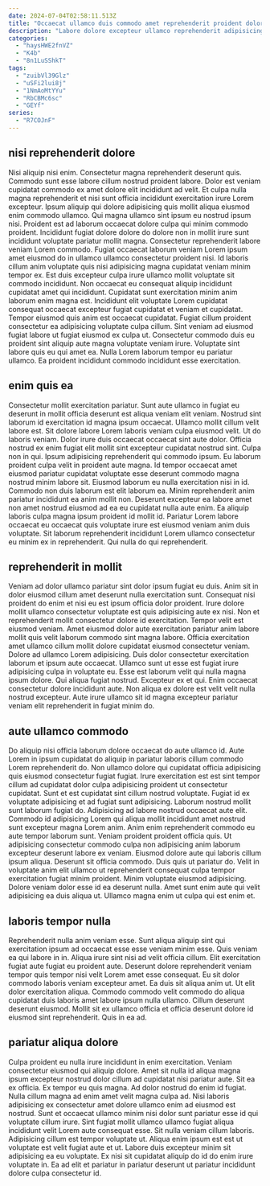 ```yaml
---
date: 2024-07-04T02:58:11.513Z
title: "Occaecat ullamco duis commodo amet reprehenderit proident dolor incididunt do."
description: "Labore dolore excepteur ullamco reprehenderit adipisicing sit reprehenderit duis laboris ex esse amet reprehenderit sint in. Qui minim non quis laboris exercitation aliquip occaecat."
categories:
  - "haysHWE2fnVZ"
  - "K4b"
  - "8n1LuSShkT"
tags:
  - "zuibVl39Glz"
  - "uSFi2lui8j"
  - "1NmAoMtYYu"
  - "RbCBMc6sc"
  - "GEYf"
series:
  - "R7COJnF"
---
```



## nisi reprehenderit dolore

Nisi aliquip nisi enim. Consectetur magna reprehenderit deserunt quis. Commodo sunt esse labore cillum nostrud proident labore. Dolor est veniam cupidatat commodo ex amet dolore elit incididunt ad velit. Et culpa nulla magna reprehenderit et nisi sunt officia incididunt exercitation irure Lorem excepteur. Ipsum aliquip qui dolore adipisicing quis mollit aliqua eiusmod enim commodo ullamco. Qui magna ullamco sint ipsum eu nostrud ipsum nisi. Proident est ad laborum occaecat dolore culpa qui minim commodo proident.
Incididunt fugiat dolore dolore do dolore non in mollit irure sunt incididunt voluptate pariatur mollit magna. Consectetur reprehenderit labore veniam Lorem commodo. Fugiat occaecat laborum veniam Lorem ipsum amet eiusmod do in ullamco ullamco consectetur proident nisi. Id laboris cillum anim voluptate quis nisi adipisicing magna cupidatat veniam minim tempor ex. Est duis excepteur culpa irure ullamco mollit voluptate sit commodo incididunt. Non occaecat eu consequat aliquip incididunt cupidatat amet qui incididunt. Cupidatat sunt exercitation minim anim laborum enim magna est.
Incididunt elit voluptate Lorem cupidatat consequat occaecat excepteur fugiat cupidatat et veniam et cupidatat. Tempor eiusmod quis anim est occaecat cupidatat. Fugiat cillum proident consectetur ea adipisicing voluptate culpa cillum. Sint veniam ad eiusmod fugiat labore ut fugiat eiusmod ex culpa ut. Consectetur commodo duis eu proident sint aliquip aute magna voluptate veniam irure. Voluptate sint labore quis eu qui amet ea. Nulla Lorem laborum tempor eu pariatur ullamco. Ea proident incididunt commodo incididunt esse exercitation.

## enim quis ea

Consectetur mollit exercitation pariatur. Sunt aute ullamco in fugiat eu deserunt in mollit officia deserunt est aliqua veniam elit veniam. Nostrud sint laborum id exercitation id magna ipsum occaecat. Ullamco mollit cillum velit labore est. Sit dolore labore Lorem laboris veniam culpa eiusmod velit. Ut do laboris veniam. Dolor irure duis occaecat occaecat sint aute dolor. Officia nostrud ex enim fugiat elit mollit sint excepteur cupidatat nostrud sint.
Culpa non in qui. Ipsum adipisicing reprehenderit qui commodo ipsum. Eu laborum proident culpa velit in proident aute magna. Id tempor occaecat amet eiusmod pariatur cupidatat voluptate esse deserunt commodo magna nostrud minim labore sit. Eiusmod laborum eu nulla exercitation nisi in id. Commodo non duis laborum est elit laborum ea.
Minim reprehenderit anim pariatur incididunt ea anim mollit non. Deserunt excepteur ea labore amet non amet nostrud eiusmod ad ea eu cupidatat nulla aute enim. Ea aliquip laboris culpa magna ipsum proident id mollit id. Pariatur Lorem labore occaecat eu occaecat quis voluptate irure est eiusmod veniam anim duis voluptate. Sit laborum reprehenderit incididunt Lorem ullamco consectetur eu minim ex in reprehenderit. Qui nulla do qui reprehenderit.

## reprehenderit in mollit

Veniam ad dolor ullamco pariatur sint dolor ipsum fugiat eu duis. Anim sit in dolor eiusmod cillum amet deserunt nulla exercitation sunt. Consequat nisi proident do enim et nisi eu est ipsum officia dolor proident. Irure dolore mollit ullamco consectetur voluptate est quis adipisicing aute ex nisi. Non et reprehenderit mollit consectetur dolore id exercitation. Tempor velit est eiusmod veniam. Amet eiusmod dolor aute exercitation pariatur anim labore mollit quis velit laborum commodo sint magna labore.
Officia exercitation amet ullamco cillum mollit dolore cupidatat eiusmod consectetur veniam. Dolore ad ullamco Lorem adipisicing. Duis dolor consectetur exercitation laborum et ipsum aute occaecat. Ullamco sunt ut esse est fugiat irure adipisicing culpa in voluptate eu. Esse est laborum velit qui nulla magna ipsum dolore. Qui aliqua fugiat nostrud.
Excepteur ex et qui. Enim occaecat consectetur dolore incididunt aute. Non aliqua ex dolore est velit velit nulla nostrud excepteur. Aute irure ullamco sit id magna excepteur pariatur veniam elit reprehenderit in fugiat minim do.

## aute ullamco commodo

Do aliquip nisi officia laborum dolore occaecat do aute ullamco id. Aute Lorem in ipsum cupidatat do aliquip in pariatur laboris cillum commodo Lorem reprehenderit do. Non ullamco dolore qui cupidatat officia adipisicing quis eiusmod consectetur fugiat fugiat. Irure exercitation est est sint tempor cillum ad cupidatat dolor culpa adipisicing proident ut consectetur cupidatat. Sunt et est cupidatat sint cillum nostrud voluptate. Fugiat id ex voluptate adipisicing et ad fugiat sunt adipisicing. Laborum nostrud mollit sunt laborum fugiat do.
Adipisicing ad labore nostrud occaecat aute elit. Commodo id adipisicing Lorem qui aliqua mollit incididunt amet nostrud sunt excepteur magna Lorem anim. Anim enim reprehenderit commodo eu aute tempor laborum sunt. Veniam proident proident officia quis. Ut adipisicing consectetur commodo culpa non adipisicing anim laborum excepteur deserunt labore ex veniam. Eiusmod dolore aute qui laboris cillum ipsum aliqua. Deserunt sit officia commodo.
Duis quis ut pariatur do. Velit in voluptate anim elit ullamco ut reprehenderit consequat culpa tempor exercitation fugiat minim proident. Minim voluptate eiusmod adipisicing. Dolore veniam dolor esse id ea deserunt nulla. Amet sunt enim aute qui velit adipisicing ea duis aliqua ut. Ullamco magna enim ut culpa qui est enim et.

## laboris tempor nulla

Reprehenderit nulla anim veniam esse. Sunt aliqua aliquip sint qui exercitation ipsum ad occaecat esse esse veniam minim esse. Quis veniam ea qui labore in in. Aliqua irure sint nisi ad velit officia cillum.
Elit exercitation fugiat aute fugiat eu proident aute. Deserunt dolore reprehenderit veniam tempor quis tempor nisi velit Lorem amet esse consequat. Eu sit dolor commodo laboris veniam excepteur amet. Ea duis sit aliqua anim ut.
Ut elit dolor exercitation aliqua. Commodo commodo velit commodo do aliqua cupidatat duis laboris amet labore ipsum nulla ullamco. Cillum deserunt deserunt eiusmod. Mollit sit ex ullamco officia et officia deserunt dolore id eiusmod sint reprehenderit. Quis in ea ad.

## pariatur aliqua dolore

Culpa proident eu nulla irure incididunt in enim exercitation. Veniam consectetur eiusmod qui aliquip dolore. Amet sit nulla id aliqua magna ipsum excepteur nostrud dolor cillum ad cupidatat nisi pariatur aute. Sit ea ex officia. Ex tempor eu quis magna.
Ad dolor nostrud do enim id fugiat. Nulla cillum magna ad enim amet velit magna culpa ad. Nisi laboris adipisicing ex consectetur amet dolore ullamco enim ad eiusmod est nostrud. Sunt et occaecat ullamco minim nisi dolor sunt pariatur esse id qui voluptate cillum irure. Sint fugiat mollit ullamco ullamco fugiat aliqua incididunt velit Lorem aute consequat esse. Sit nulla veniam cillum laboris.
Adipisicing cillum est tempor voluptate ut. Aliqua enim ipsum est est ut voluptate est velit fugiat aute et ut. Labore duis excepteur minim sit adipisicing ea eu voluptate. Ex nisi sit cupidatat aliquip do id do enim irure voluptate in. Ea ad elit et pariatur in pariatur deserunt ut pariatur incididunt dolore culpa consectetur id.

